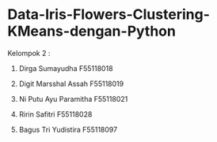 # Data-Iris-Flowers-Clustering-KMeans-dengan-Python

Kelompok 2 :

1. Dirga Sumayudha F55118018

2. Digit Marsshal Assah F55118019

3. Ni Putu Ayu Paramitha F55118021

4. Ririn Safitri F55118028

5. Bagus Tri Yudistira F55118097
